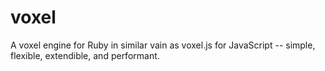 voxel
=====

A voxel engine for Ruby in similar vain as voxel.js for JavaScript -- simple, flexible, extendible, and performant.

